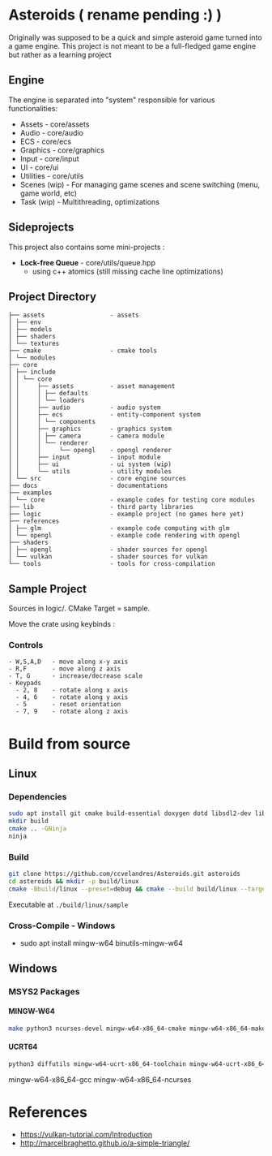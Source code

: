 # Asteroids ( rename pending :) )

Originally was supposed to be a quick and simple asteroid game turned into a game engine. This project is not meant to be a full-fledged game engine but rather as a learning project

## Engine

The engine is separated into "system" responsible for various functionalities:
- Assets - core/assets
- Audio - core/audio
- ECS - core/ecs
- Graphics - core/graphics
- Input - core/input
- UI - core/ui
- Utilities - core/utils
- Scenes (wip) - For managing game scenes and scene switching (menu, game world, etc)
- Task (wip) - Multithreading, optimizations

## Sideprojects

This project also contains some mini-projects :
- **Lock-free Queue** - core/utils/queue.hpp
  - using c++ atomics (still missing cache line optimizations)

## Project Directory

```.
├── assets                  - assets
│ ├── env
│ ├── models
│ ├── shaders
│ └── textures
├── cmake                   - cmake tools
│ └── modules
├── core
│ ├── include
│ │ └── core
│ │     ├── assets          - asset management 
│ │     │ ├── defaults
│ │     │ └── loaders
│ │     ├── audio           - audio system
│ │     ├── ecs             - entity-component system
│ │     │ └── components
│ │     ├── graphics        - graphics system
│ │     │ ├── camera        - camera module
│ │     │ └── renderer
│ │     │     └── opengl    - opengl renderer
│ │     ├── input           - input module
│ │     ├── ui              - ui system (wip)
│ │     └── utils           - utility modules
│ └── src                   - core engine sources
├── docs                    - documentations
├── examples
│ └── core                  - example codes for testing core modules
├── lib                     - third party libraries
├── logic                   - example project (no games here yet)
├── references
│ ├── glm                   - example code computing with glm
│ └── opengl                - example code rendering with opengl 
├── shaders
│ ├── opengl                - shader sources for opengl
│ └── vulkan                - shader sources for vulkan
└── tools                   - tools for cross-compilation
```
## Sample Project

Sources in logic/. CMake Target = sample.

Move the crate using keybinds :

### Controls

```
- W,S,A,D   - move along x-y axis
- R,F       - move along z axis
- T, G      - increase/decrease scale
- Keypads
  - 2, 8    - rotate along x axis
  - 4, 6    - rotate along y axis
  - 5       - reset orientation
  - 7, 9    - rotate along z axis
```

# Build from source
## Linux

### Dependencies

```bash
sudo apt install git cmake build-essential doxygen dotd libsdl2-dev libsdl2-gfx-dev libsdl2-image-dev libvulkan-dev vulkan-validationlayers libglm-dev libglew-dev libgl-dev libglew-dev libfreetype-dev
mkdir build
cmake .. -GNinja
ninja
```

### Build

```bash
git clone https://github.com/ccvelandres/Asteroids.git asteroids
cd asteroids && mkdir -p build/linux
cmake -Bbuild/linux --preset=debug && cmake --build build/linux --target all --parallel
```

Executable at `./build/linux/sample`


### Cross-Compile - Windows
- sudo apt install mingw-w64 binutils-mingw-w64


## Windows 

### MSYS2 Packages

#### MINGW-W64
```bash
make python3 ncurses-devel mingw-w64-x86_64-cmake mingw-w64-x86_64-make mingw-w64-x86_64-gcc  mingw-w64-x86_64-ninja diffutils bison flex mingw-w64-x86_64-freetype mingw-w64-x86_64-SDL2 mingw-w64-x86_64-SDL2_image mingw-w64-x86_64-nlohmann-json mingw-w64-x86_64-spdlog mingw-w64-x86_64-glm mingw-w64-x86_64-glew mingw-w64-x86_64-fmt
```

#### UCRT64
```bash
python3 diffutils mingw-w64-ucrt-x86_64-toolchain mingw-w64-ucrt-x86_64-gcc mingw-w64-ucrt-x86_64-cmake mingw-w64-ucrt-x86_64-make mingw-w64-ucrt-x86_64-ninja msys2-w32api-runtime mingw-w64-ucrt-x86_64-freetype mingw-w64-ucrt-x86_64-SDL2 mingw-w64-ucrt-x86_64-SDL2_image mingw-w64-ucrt-x86_64-SDL2_ttf mingw-w64-ucrt-x86_64-nlohmann-json mingw-w64-ucrt-x86_64-spdlog mingw-w64-ucrt-x86_64-glm mingw-w64-ucrt-x86_64-glew mingw-w64-ucrt-x86_64-fmt  mingw-w64-ucrt-x86_64-glslang mingw-w64-ucrt-x86_64-openal
```

mingw-w64-x86_64-gcc mingw-w64-x86_64-ncurses
# References
- https://vulkan-tutorial.com/Introduction
- http://marcelbraghetto.github.io/a-simple-triangle/